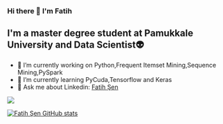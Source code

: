 ### Hi there 👋 I'm Fatih

## I'm a master degree student at Pamukkale University and Data Scientist:alien:

- 🔭 I’m currently working on Python,Frequent Itemset Mining,Sequence Mining,PySpark
- 🌱 I’m currently learning PyCuda,Tensorflow and Keras
- 💬 Ask me about Linkedin: [Fatih Şen](https://www.linkedin.com/in/fatih-şen-91b117141/)

<!--
**fatihsen20/fatihsen20** is a ✨ _special_ ✨ repository because its `README.md` (this file) appears on your GitHub profile.

Here are some ideas to get you started:

- 🔭 I’m currently working on ...
- 🌱 I’m currently learning ...
- 👯 I’m looking to collaborate on ...
- 🤔 I’m looking for help with ...
- 💬 Ask me about ...
- 📫 How to reach me: ...
- 😄 Pronouns: ...
- ⚡ Fun fact: ...
-->
![](https://komarev.com/ghpvc/?username=fatihsen20&color=blueviolet&label=PROFILE+VIEWS&style=plastic)

[![Fatih Şen GitHub stats](https://github-readme-stats.vercel.app/api?username=fatihsen20&show_icons=true&theme=tokyonight&count_private=true)](https://github.com/anuraghazra/github-readme-stats)
